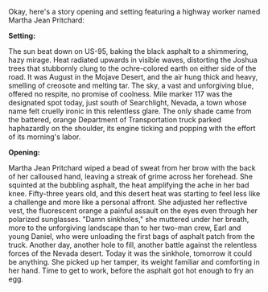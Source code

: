 Okay, here's a story opening and setting featuring a highway worker named Martha Jean Pritchard:

**Setting:**

The sun beat down on US-95, baking the black asphalt to a shimmering, hazy mirage. Heat radiated upwards in visible waves, distorting the Joshua trees that stubbornly clung to the ochre-colored earth on either side of the road. It was August in the Mojave Desert, and the air hung thick and heavy, smelling of creosote and melting tar. The sky, a vast and unforgiving blue, offered no respite, no promise of coolness. Mile marker 117 was the designated spot today, just south of Searchlight, Nevada, a town whose name felt cruelly ironic in this relentless glare. The only shade came from the battered, orange Department of Transportation truck parked haphazardly on the shoulder, its engine ticking and popping with the effort of its morning's labor.

**Opening:**

Martha Jean Pritchard wiped a bead of sweat from her brow with the back of her calloused hand, leaving a streak of grime across her forehead. She squinted at the bubbling asphalt, the heat amplifying the ache in her bad knee. Fifty-three years old, and this desert heat was starting to feel less like a challenge and more like a personal affront. She adjusted her reflective vest, the fluorescent orange a painful assault on the eyes even through her polarized sunglasses. "Damn sinkholes," she muttered under her breath, more to the unforgiving landscape than to her two-man crew, Earl and young Daniel, who were unloading the first bags of asphalt patch from the truck. Another day, another hole to fill, another battle against the relentless forces of the Nevada desert. Today it was the sinkhole, tomorrow it could be anything. She picked up her tamper, its weight familiar and comforting in her hand. Time to get to work, before the asphalt got hot enough to fry an egg.
